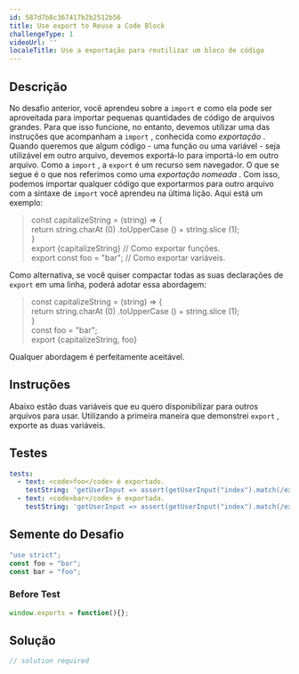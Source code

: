 ```yaml
---
id: 587d7b8c367417b2b2512b56
title: Use export to Reuse a Code Block
challengeType: 1
videoUrl: ''
localeTitle: Use a exportação para reutilizar um bloco de código
---
```


## Descrição
<section id="description"> No desafio anterior, você aprendeu sobre a <code>import</code> e como ela pode ser aproveitada para importar pequenas quantidades de código de arquivos grandes. Para que isso funcione, no entanto, devemos utilizar uma das instruções que acompanham a <code>import</code> , conhecida como <dfn>exportação</dfn> . Quando queremos que algum código - uma função ou uma variável - seja utilizável em outro arquivo, devemos exportá-lo para importá-lo em outro arquivo. Como a <code>import</code> , a <code>export</code> é um recurso sem navegador. O que se segue é o que nos referimos como uma <dfn>exportação nomeada</dfn> . Com isso, podemos importar qualquer código que exportarmos para outro arquivo com a sintaxe de <code>import</code> você aprendeu na última lição. Aqui está um exemplo: <blockquote> const capitalizeString = (string) =&gt; { <br> return string.charAt (0) .toUpperCase () + string.slice (1); <br> } <br> export {capitalizeString} // Como exportar funções. <br> export const foo = &quot;bar&quot;; // Como exportar variáveis. </blockquote> Como alternativa, se você quiser compactar todas as suas declarações de <code>export</code> em uma linha, poderá adotar essa abordagem: <blockquote> const capitalizeString = (string) =&gt; { <br> return string.charAt (0) .toUpperCase () + string.slice (1); <br> } <br> const foo = &quot;bar&quot;; <br> export {capitalizeString, foo} </blockquote> Qualquer abordagem é perfeitamente aceitável. </section>

## Instruções
<section id="instructions"> Abaixo estão duas variáveis ​​que eu quero disponibilizar para outros arquivos para usar. Utilizando a primeira maneira que demonstrei <code>export</code> , exporte as duas variáveis. </section>

## Testes
<section id='tests'>

```yml
tests:
  - text: <code>foo</code> é exportado.
    testString: 'getUserInput => assert(getUserInput("index").match(/export\s+const\s+foo\s*=\s*"bar"/g), "<code>foo</code> is exported.");'
  - text: <code>bar</code> é exportada.
    testString: 'getUserInput => assert(getUserInput("index").match(/export\s+const\s+bar\s*=\s*"foo"/g), "<code>bar</code> is exported.");'

```

</section>

## Semente do Desafio
<section id='challengeSeed'>

<div id='js-seed'>

```js
"use strict";
const foo = "bar";
const bar = "foo";

```

</div>

### Before Test
<div id='js-setup'>

```js
window.exports = function(){};

```

</div>


</section>

## Solução
<section id='solution'>

```js
// solution required
```
</section>
